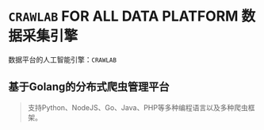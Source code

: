 # `CRAWLAB` FOR ALL DATA PLATFORM 数据采集引擎

数据平台的人工智能引擎：`CRAWLAB`

## 基于Golang的分布式爬虫管理平台

> 支持Python、NodeJS、Go、Java、PHP等多种编程语言以及多种爬虫框架。
